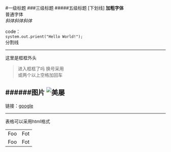 #一级标题
###三级标题
#####五级标题
[下划线]
**加粗字体**  
普通字体    
*斜体斜体斜体*  

code：  
`system.out.prient("Hello World!");`  
分割线  
***


这里是框框外头  
  >进入框框了吗
  >换号采用</br>或两个以上空格加回车
  
######图片
![美屡](http://h.hiphotos.baidu.com/image/h%3D200/sign=c5a1bbf769224f4a4899741339f69044/d1a20cf431adcbef0153b3d7a8af2edda2cc9ff8.jpg)  
----
链接：[google](www.google.com)
<hr>
表格可以采用html格式
<table>
  <tr>
    <td>Foo</td>
    <td>Fot</td>
  </tr>
  <tr>
    <td>Foo</td>
    <td>Fot</td>
  </tr>
</table>
